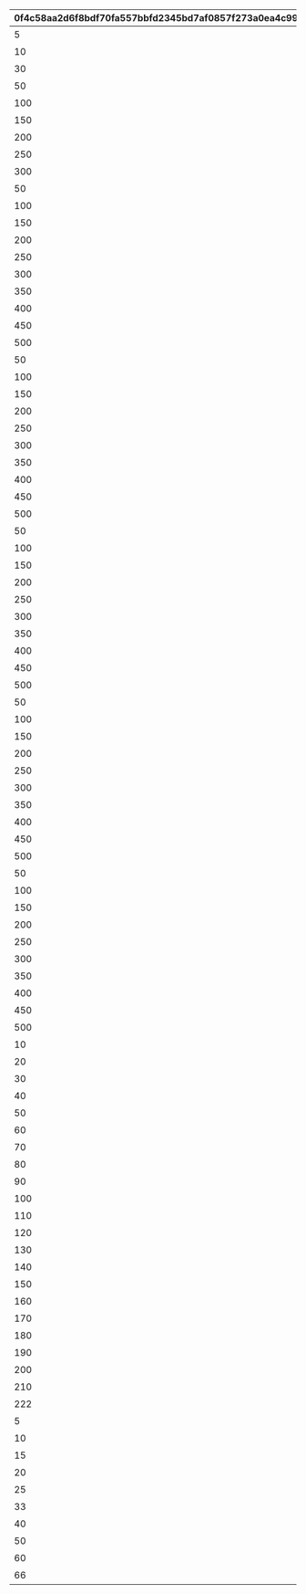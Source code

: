 |0f4c58aa2d6f8bdf70fa557bbfd2345bd7af0857f273a0ea4c9997be6d0c0150|bbc9e7c03f3a346414e15ac87d3d870d0d4d1f0926421ea48be0f08a119032e6|ba0ee0bd44adbfee21a4c480ae5a22c07ce6daa368650a2ef6f5c32af0599f92|3feca8201ecfb382a7d319c982d0a926690ecf7a829654235aed12950f90f506|27de051d82276083417175a78404d92406ad501915a432038fa4f60d9464df94|7bba9dc4f0002708ef2bd4a53cbd4f2a2d8ba2302e2a4eddaf953cb986ed7190|57640b49e342dd3194608e5cea3a781abdebb096f26572777a9bc422a679b350|3ad5c71fce4ff24eae41009b4202fcf22558b837dee9f15f44d6b2c140d8b86d|d168c5002d4644c042c94e54c2bf6731279f09e85e0c52a85c1ce6f509edd62e|
| --- | --- | --- | --- | --- | --- | --- | --- | --- |
|5|0|プリンセスナイトRANK5を達成しよう|20021|1001|129|1001|1002|1|
|10|0|プリンセスナイトRANK10を達成しよう|20021|1002|129|1002|1002|1|
|30|0|プリンセスナイトRANK30を達成しよう|20021|1003|129|1003|1002|1|
|50|0|プリンセスナイトRANK50を達成しよう|20021|1004|129|1004|1002|1|
|100|0|プリンセスナイトRANK100を達成しよう|20021|1005|129|1005|1002|1|
|150|0|プリンセスナイトRANK150を達成しよう|20021|1006|129|1006|1002|1|
|200|0|プリンセスナイトRANK200を達成しよう|20021|1007|129|1007|1002|1|
|250|0|プリンセスナイトRANK250を達成しよう|20021|1007|129|1008|1002|1|
|300|0|プリンセスナイトRANK300を達成しよう|20021|1007|129|1009|1002|1|
|50|1|火属性の属性レベルを50まで上げよう|20022|2001|129|2001|1003|2|
|100|1|火属性の属性レベルを100まで上げよう|20022|2002|129|2002|1003|2|
|150|1|火属性の属性レベルを150まで上げよう|20022|2003|129|2003|1003|2|
|200|1|火属性の属性レベルを200まで上げよう|20022|2004|129|2004|1003|2|
|250|1|火属性の属性レベルを250まで上げよう|20022|2005|129|2005|1003|2|
|300|1|火属性の属性レベルを300まで上げよう|20022|2006|129|2006|1003|2|
|350|1|火属性の属性レベルを350まで上げよう|20022|2007|129|2007|1003|2|
|400|1|火属性の属性レベルを400まで上げよう|20022|2008|129|2008|1003|2|
|450|1|火属性の属性レベルを450まで上げよう|20022|2009|129|2009|1003|2|
|500|1|火属性の属性レベルを500まで上げよう|20022|2010|129|2010|1003|2|
|50|2|水属性の属性レベルを50まで上げよう|20022|2001|129|3001|1003|3|
|100|2|水属性の属性レベルを100まで上げよう|20022|2002|129|3002|1003|3|
|150|2|水属性の属性レベルを150まで上げよう|20022|2003|129|3003|1003|3|
|200|2|水属性の属性レベルを200まで上げよう|20022|2004|129|3004|1003|3|
|250|2|水属性の属性レベルを250まで上げよう|20022|2005|129|3005|1003|3|
|300|2|水属性の属性レベルを300まで上げよう|20022|2006|129|3006|1003|3|
|350|2|水属性の属性レベルを350まで上げよう|20022|2007|129|3007|1003|3|
|400|2|水属性の属性レベルを400まで上げよう|20022|2008|129|3008|1003|3|
|450|2|水属性の属性レベルを450まで上げよう|20022|2009|129|3009|1003|3|
|500|2|水属性の属性レベルを500まで上げよう|20022|2010|129|3010|1003|3|
|50|3|風属性の属性レベルを50まで上げよう|20022|2001|129|4001|1003|4|
|100|3|風属性の属性レベルを100まで上げよう|20022|2002|129|4002|1003|4|
|150|3|風属性の属性レベルを150まで上げよう|20022|2003|129|4003|1003|4|
|200|3|風属性の属性レベルを200まで上げよう|20022|2004|129|4004|1003|4|
|250|3|風属性の属性レベルを250まで上げよう|20022|2005|129|4005|1003|4|
|300|3|風属性の属性レベルを300まで上げよう|20022|2006|129|4006|1003|4|
|350|3|風属性の属性レベルを350まで上げよう|20022|2007|129|4007|1003|4|
|400|3|風属性の属性レベルを400まで上げよう|20022|2008|129|4008|1003|4|
|450|3|風属性の属性レベルを450まで上げよう|20022|2009|129|4009|1003|4|
|500|3|風属性の属性レベルを500まで上げよう|20022|2010|129|4010|1003|4|
|50|4|光属性の属性レベルを50まで上げよう|20022|2001|129|5001|1003|5|
|100|4|光属性の属性レベルを100まで上げよう|20022|2002|129|5002|1003|5|
|150|4|光属性の属性レベルを150まで上げよう|20022|2003|129|5003|1003|5|
|200|4|光属性の属性レベルを200まで上げよう|20022|2004|129|5004|1003|5|
|250|4|光属性の属性レベルを250まで上げよう|20022|2005|129|5005|1003|5|
|300|4|光属性の属性レベルを300まで上げよう|20022|2006|129|5006|1003|5|
|350|4|光属性の属性レベルを350まで上げよう|20022|2007|129|5007|1003|5|
|400|4|光属性の属性レベルを400まで上げよう|20022|2008|129|5008|1003|5|
|450|4|光属性の属性レベルを450まで上げよう|20022|2009|129|5009|1003|5|
|500|4|光属性の属性レベルを500まで上げよう|20022|2010|129|5010|1003|5|
|50|5|闇属性の属性レベルを50まで上げよう|20022|2001|129|6001|1003|6|
|100|5|闇属性の属性レベルを100まで上げよう|20022|2002|129|6002|1003|6|
|150|5|闇属性の属性レベルを150まで上げよう|20022|2003|129|6003|1003|6|
|200|5|闇属性の属性レベルを200まで上げよう|20022|2004|129|6004|1003|6|
|250|5|闇属性の属性レベルを250まで上げよう|20022|2005|129|6005|1003|6|
|300|5|闇属性の属性レベルを300まで上げよう|20022|2006|129|6006|1003|6|
|350|5|闇属性の属性レベルを350まで上げよう|20022|2007|129|6007|1003|6|
|400|5|闇属性の属性レベルを400まで上げよう|20022|2008|129|6008|1003|6|
|450|5|闇属性の属性レベルを450まで上げよう|20022|2009|129|6009|1003|6|
|500|5|闇属性の属性レベルを500まで上げよう|20022|2010|129|6010|1003|6|
|10|0|ノードを10個強化完了しよう|20023|7001|129|7001|1004|7|
|20|0|ノードを20個強化完了しよう|20023|7002|129|7002|1004|7|
|30|0|ノードを30個強化完了しよう|20023|7003|129|7003|1004|7|
|40|0|ノードを40個強化完了しよう|20023|7004|129|7004|1004|7|
|50|0|ノードを50個強化完了しよう|20023|7005|129|7005|1004|7|
|60|0|ノードを60個強化完了しよう|20023|7006|129|7006|1004|7|
|70|0|ノードを70個強化完了しよう|20023|7007|129|7007|1004|7|
|80|0|ノードを80個強化完了しよう|20023|7008|129|7008|1004|7|
|90|0|ノードを90個強化完了しよう|20023|7009|129|7009|1004|7|
|100|0|ノードを100個強化完了しよう|20023|7010|129|7010|1004|7|
|110|0|ノードを110個強化完了しよう|20023|7011|129|7011|1004|7|
|120|0|ノードを120個強化完了しよう|20023|7012|129|7012|1004|7|
|130|0|ノードを130個強化完了しよう|20023|7013|129|7013|1004|7|
|140|0|ノードを140個強化完了しよう|20023|7014|129|7014|1004|7|
|150|0|ノードを150個強化完了しよう|20023|7015|129|7015|1004|7|
|160|0|ノードを160個強化完了しよう|20023|7016|129|7016|1004|7|
|170|0|ノードを170個強化完了しよう|20023|7017|129|7017|1004|7|
|180|0|ノードを180個強化完了しよう|20023|7018|129|7018|1004|7|
|190|0|ノードを190個強化完了しよう|20023|7019|129|7019|1004|7|
|200|0|ノードを200個強化完了しよう|20023|7020|129|7020|1004|7|
|210|0|ノードを210個強化完了しよう|20023|7021|129|7021|1004|7|
|222|0|ノードを222個強化完了しよう|20023|7022|129|7022|1004|7|
|5|0|ノードを5個強化完了しよう|20024|8001|129|8001|1005|8|
|10|0|ノードを10個強化完了しよう|20024|8002|129|8002|1005|8|
|15|0|ノードを15個強化完了しよう|20024|8003|129|8003|1005|8|
|20|0|ノードを20個強化完了しよう|20024|8004|129|8004|1005|8|
|25|0|ノードを25個強化完了しよう|20024|8005|129|8005|1005|8|
|33|0|ノードを33個強化完了しよう|20024|8006|129|8006|1005|8|
|40|0|ノードを40個強化完了しよう|20024|8007|129|8007|1005|8|
|50|0|ノードを50個強化完了しよう|20024|8007|129|8008|1005|8|
|60|0|ノードを60個強化完了しよう|20024|8007|129|8009|1005|8|
|66|0|ノードを66個強化完了しよう|20024|8007|129|8010|1005|8|